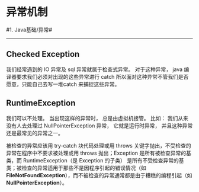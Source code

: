 # 异常机制
#1. Java基础/异常#
- - - -
## Checked Exception
我们经常遇到的 IO 异常及 sql 异常就属于检查式异常。 对于这种异常， java 编译器要求我们必须对出现的这些异常进行 catch 所以面对这种异常不管我们是否愿意，只能自己去写一堆catch 来捕捉这些异常。

## RuntimeException
我们可以不处理。 当出现这样的异常时， 总是由虚拟机接管。 比如： 我们从来没有人去处理过 NullPointerException 异常， 它就是运行时异常， 并且这种异常还是最常见的异常之一。

被检查的异常应该用 try-catch 块代码处理或用 throws 关键字抛出，不受检查的异常在程序中不要求被处理或用 throws 抛出；Exception 是所有被检查异常的基类，而 RuntimeException（是 Exception 的子类） 是所有不受检查异常的基类；被检查的异常适用于那些不是因程序引起的错误情况（如 **FileNotFoundException**），而不被检查的异常通常都是由于糟糕的编程引起（如 **NullPointerException**）。
